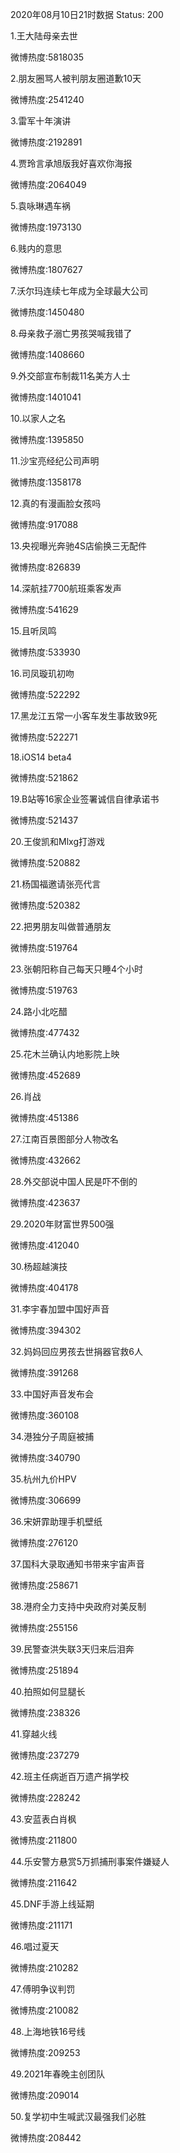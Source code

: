 2020年08月10日21时数据
Status: 200

1.王大陆母亲去世

微博热度:5818035

2.朋友圈骂人被判朋友圈道歉10天

微博热度:2541240

3.雷军十年演讲

微博热度:2192891

4.贾玲言承旭版我好喜欢你海报

微博热度:2064049

5.袁咏琳遇车祸

微博热度:1973130

6.贱内的意思

微博热度:1807627

7.沃尔玛连续七年成为全球最大公司

微博热度:1450480

8.母亲救子溺亡男孩哭喊我错了

微博热度:1408660

9.外交部宣布制裁11名美方人士

微博热度:1401041

10.以家人之名

微博热度:1395850

11.沙宝亮经纪公司声明

微博热度:1358178

12.真的有漫画脸女孩吗

微博热度:917088

13.央视曝光奔驰4S店偷换三无配件

微博热度:826839

14.深航挂7700航班乘客发声

微博热度:541629

15.且听凤鸣

微博热度:533930

16.司凤璇玑初吻

微博热度:522292

17.黑龙江五常一小客车发生事故致9死

微博热度:522271

18.iOS14 beta4

微博热度:521862

19.B站等16家企业签署诚信自律承诺书

微博热度:521437

20.王俊凯和Mlxg打游戏

微博热度:520882

21.杨国福邀请张亮代言

微博热度:520382

22.把男朋友叫做普通朋友

微博热度:519764

23.张朝阳称自己每天只睡4个小时

微博热度:519763

24.路小北吃醋

微博热度:477432

25.花木兰确认内地影院上映

微博热度:452689

26.肖战

微博热度:451386

27.江南百景图部分人物改名

微博热度:432662

28.外交部说中国人民是吓不倒的

微博热度:423637

29.2020年财富世界500强

微博热度:412040

30.杨超越演技

微博热度:404178

31.李宇春加盟中国好声音

微博热度:394302

32.妈妈回应男孩去世捐器官救6人

微博热度:391268

33.中国好声音发布会

微博热度:360108

34.港独分子周庭被捕

微博热度:340790

35.杭州九价HPV

微博热度:306699

36.宋妍霏助理手机壁纸

微博热度:276120

37.国科大录取通知书带来宇宙声音

微博热度:258671

38.港府全力支持中央政府对美反制

微博热度:255156

39.民警查洪失联3天归来后泪奔

微博热度:251894

40.拍照如何显腿长

微博热度:238326

41.穿越火线

微博热度:237279

42.班主任病逝百万遗产捐学校

微博热度:228242

43.安蓝表白肖枫

微博热度:211800

44.乐安警方悬赏5万抓捕刑事案件嫌疑人

微博热度:211642

45.DNF手游上线延期

微博热度:211171

46.唱过夏天

微博热度:210282

47.傅明争议判罚

微博热度:210082

48.上海地铁16号线

微博热度:209253

49.2021年春晚主创团队

微博热度:209014

50.复学初中生喊武汉最强我们必胜

微博热度:208442

